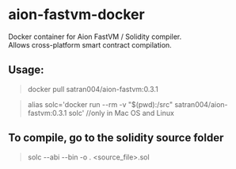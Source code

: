# aion-fastvm-docker
Docker container for Aion FastVM / Solidity compiler.  
Allows cross-platform smart contract compilation.

## Usage:

> docker pull satran004/aion-fastvm:0.3.1

> alias solc='docker run --rm -v "$(pwd):/src" satran004/aion-fastvm:0.3.1 solc'        //only in Mac OS and Linux


## To compile, go to the solidity source folder

> solc --abi --bin -o .  <source_file>.sol 
